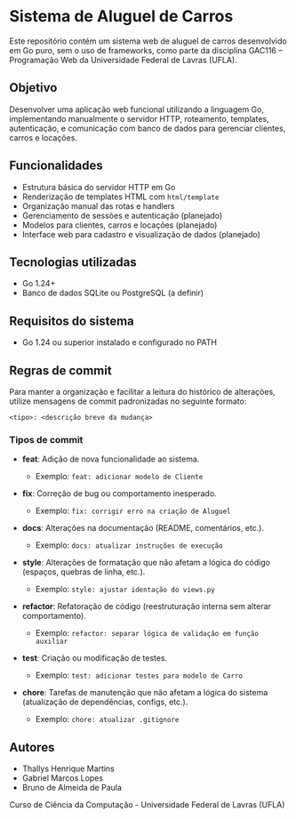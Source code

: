 # Sistema de Aluguel de Carros

Este repositório contém um sistema web de aluguel de carros desenvolvido em Go puro, sem o uso de frameworks, como parte da disciplina GAC116 – Programação Web da Universidade Federal de Lavras (UFLA).

## Objetivo

Desenvolver uma aplicação web funcional utilizando a linguagem Go, implementando manualmente o servidor HTTP, roteamento, templates, autenticação, e comunicação com banco de dados para gerenciar clientes, carros e locações.

## Funcionalidades

- Estrutura básica do servidor HTTP em Go
- Renderização de templates HTML com `html/template`
- Organização manual das rotas e handlers
- Gerenciamento de sessões e autenticação (planejado)
- Modelos para clientes, carros e locações (planejado)
- Interface web para cadastro e visualização de dados (planejado)

## Tecnologias utilizadas

- Go 1.24+
- Banco de dados SQLite ou PostgreSQL (a definir)

## Requisitos do sistema

- Go 1.24 ou superior instalado e configurado no PATH

## Regras de commit

Para manter a organização e facilitar a leitura do histórico de alterações, utilize mensagens de commit padronizadas no seguinte formato:

```
<tipo>: <descrição breve da mudança>
```

### Tipos de commit

- **feat**: Adição de nova funcionalidade ao sistema.
  - Exemplo: `feat: adicionar modelo de Cliente`

- **fix**: Correção de bug ou comportamento inesperado.
  - Exemplo: `fix: corrigir erro na criação de Aluguel`

- **docs**: Alterações na documentação (README, comentários, etc.).
  - Exemplo: `docs: atualizar instruções de execução`

- **style**: Alterações de formatação que não afetam a lógica do código (espaços, quebras de linha, etc.).
  - Exemplo: `style: ajustar identação do views.py`

- **refactor**: Refatoração de código (reestruturação interna sem alterar comportamento).
  - Exemplo: `refactor: separar lógica de validação em função auxiliar`

- **test**: Criação ou modificação de testes.
  - Exemplo: `test: adicionar testes para modelo de Carro`

- **chore**: Tarefas de manutenção que não afetam a lógica do sistema (atualização de dependências, configs, etc.).
  - Exemplo: `chore: atualizar .gitignore`

## Autores

- Thallys Henrique Martins
- Gabriel Marcos Lopes
- Bruno de Almeida de Paula

Curso de Ciência da Computação - Universidade Federal de Lavras (UFLA)
